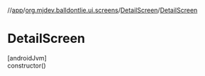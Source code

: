 //[app](../../../index.md)/[org.mjdev.balldontlie.ui.screens](../index.md)/[DetailScreen](index.md)/[DetailScreen](-detail-screen.md)

# DetailScreen

[androidJvm]\
constructor()
